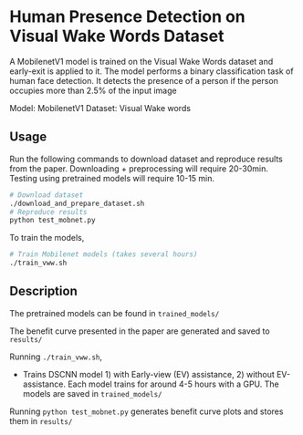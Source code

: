 # Human Presence Detection on Visual Wake Words Dataset

A MobilenetV1 model is trained on the Visual Wake Words dataset and early-exit is applied to it. The model performs a binary classification task of human face detection. It detects the presence of a person if the person  
occupies more than 2.5% of the input image

Model: MobilenetV1
Dataset: Visual Wake words

## Usage

Run the following commands to download dataset and reproduce results from the paper. Downloading + preprocessing will require 20-30min. Testing using pretrained models will require 10-15 min.
``` Bash
# Download dataset
./download_and_prepare_dataset.sh
# Reproduce results
python test_mobnet.py
```

To train the models,
```Bash
# Train Mobilenet models (takes several hours)
./train_vww.sh 
```

## Description

The pretrained models can be found in `trained_models/`

The benefit curve presented in the paper are generated and saved to `results/` 

Running `./train_vww.sh`,
* Trains DSCNN model 1) with Early-view (EV) assistance, 2) without EV-assistance. Each model trains for around 4-5 hours with a GPU. The models are saved in `trained_models/`

Running `python test_mobnet.py` generates benefit curve plots and stores them in `results/`
